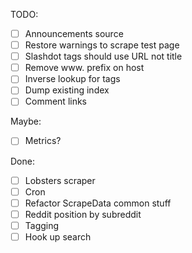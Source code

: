 TODO:

 - [ ] Announcements source
 - [ ] Restore warnings to scrape test page
 - [ ] Slashdot tags should use URL not title
 - [ ] Remove www. prefix on host
 - [ ] Inverse lookup for tags 
 - [ ] Dump existing index
 - [ ] Comment links

Maybe:
 - [ ] Metrics?

Done:
 - [ ] Lobsters scraper
 - [ ] Cron
 - [ ] Refactor ScrapeData common stuff
 - [ ] Reddit position by subreddit 
 - [ ] Tagging
 - [ ] Hook up search
